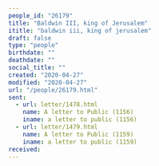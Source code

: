 ```yaml
---
people_id: "26179"
title: "Baldwin III, king of Jerusalem"
ititle: "baldwin iii, king of jerusalem"
draft: false
type: "people"
birthdate: ""
deathdate: ""
social_title: ""
created: "2020-04-27"
modified: "2020-04-27"
url: "/people/26179.html"
sent:
  - url: letter/1478.html
    name: A letter to Public (1156)
    iname: a letter to public (1156)
  - url: letter/1479.html
    name: A letter to Public (1159)
    iname: a letter to public (1159)
received:
---
```

